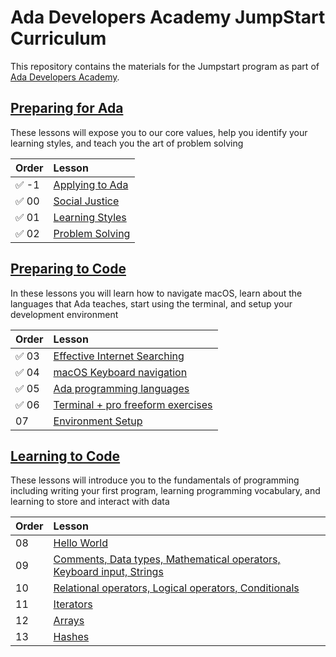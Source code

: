 # Ada Developers Academy JumpStart Curriculum
This repository contains the materials for the Jumpstart program as part of [Ada Developers Academy](http://adadevelopersacademy.org/).

## [Preparing for Ada](./preparing-for-ada)
These lessons will expose you to our core values, help you identify your learning styles, and teach you the art of problem solving

| Order | Lesson |
| :--- | :--- |
| ✅ -1 | [Applying to Ada](./preparing-for-ada/applying-to-ada) |
| ✅ 00 | [Social Justice](./preparing-for-ada/social-justice/) |
| ✅ 01 | [Learning Styles](./preparing-for-ada/learning-styles/) |
| ✅ 02 | [Problem Solving](./preparing-for-ada/problem-solving/) |

## [Preparing to Code](./preparing-to-code)
In these lessons you will learn how to navigate macOS, learn about the languages that Ada teaches, start using the terminal, and setup your development environment

| Order | Lesson |
| :--- | :--- |
| ✅ 03 | [Effective Internet Searching](./preparing-to-code/internet-searching/) |
| ✅ 04 | [macOS Keyboard navigation](./preparing-to-code/keyboard-navigation/) |
| ✅ 05 | [Ada programming languages](./preparing-to-code/ada-languages) |
| ✅ 06 | [Terminal + pro freeform exercises](./preparing-to-code/terminal/) |
| 07 | [Environment Setup](./preparing-to-code/environment-setup/) |

## [Learning to Code](./learning-to-code)
These lessons will introduce you to the fundamentals of programming including writing your first program, learning programming vocabulary, and learning to store and interact with data

| Order | Lesson |
| :--- | :--- |
| 08 | [Hello World](./learning-to-code/hello-world/) |
| 09 | [Comments, Data types, Mathematical operators, Keyboard input, Strings](./learning-to-code/grammar/) |
| 10 | [Relational operators, Logical operators, Conditionals](./learning-to-code/programming-expressions/) |
| 11 | [Iterators](./learning-to-code/iterators/) |
| 12 | [Arrays](./learning-to-code/arrays) |
| 13 | [Hashes](./learning-to-code/hashes) |
